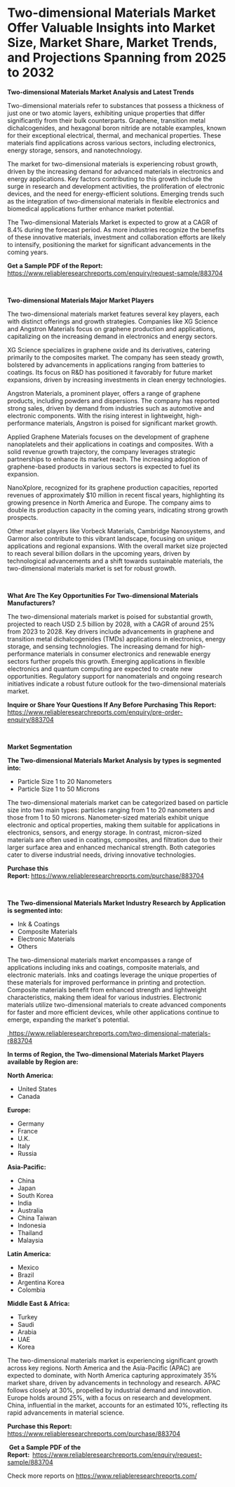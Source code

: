 <p><h1>Two-dimensional Materials Market Offer Valuable Insights into Market Size, Market Share, Market Trends, and Projections Spanning from 2025 to 2032</h1></p><p><strong>Two-dimensional Materials Market Analysis and Latest Trends</strong></p>
<p><p>Two-dimensional materials refer to substances that possess a thickness of just one or two atomic layers, exhibiting unique properties that differ significantly from their bulk counterparts. Graphene, transition metal dichalcogenides, and hexagonal boron nitride are notable examples, known for their exceptional electrical, thermal, and mechanical properties. These materials find applications across various sectors, including electronics, energy storage, sensors, and nanotechnology.</p><p>The market for two-dimensional materials is experiencing robust growth, driven by the increasing demand for advanced materials in electronics and energy applications. Key factors contributing to this growth include the surge in research and development activities, the proliferation of electronic devices, and the need for energy-efficient solutions. Emerging trends such as the integration of two-dimensional materials in flexible electronics and biomedical applications further enhance market potential. </p><p>The Two-dimensional Materials Market is expected to grow at a CAGR of 8.4% during the forecast period. As more industries recognize the benefits of these innovative materials, investment and collaboration efforts are likely to intensify, positioning the market for significant advancements in the coming years.</p></p>
<p><strong>Get a Sample PDF of the Report:&nbsp;</strong> <a href="https://www.reliableresearchreports.com/enquiry/request-sample/883704?utm_campaign=2102&utm_medium=2&utm_source=Github&utm_content=ia&utm_term=01022025&utm_id=two-dimensional-materials">https://www.reliableresearchreports.com/enquiry/request-sample/883704</a></p>
<p>&nbsp;</p>
<p><strong>Two-dimensional Materials Major Market Players</strong></p>
<p><p>The two-dimensional materials market features several key players, each with distinct offerings and growth strategies. Companies like XG Science and Angstron Materials focus on graphene production and applications, capitalizing on the increasing demand in electronics and energy sectors.</p><p>XG Science specializes in graphene oxide and its derivatives, catering primarily to the composites market. The company has seen steady growth, bolstered by advancements in applications ranging from batteries to coatings. Its focus on R&D has positioned it favorably for future market expansions, driven by increasing investments in clean energy technologies.</p><p>Angstron Materials, a prominent player, offers a range of graphene products, including powders and dispersions. The company has reported strong sales, driven by demand from industries such as automotive and electronic components. With the rising interest in lightweight, high-performance materials, Angstron is poised for significant market growth.</p><p>Applied Graphene Materials focuses on the development of graphene nanoplatelets and their applications in coatings and composites. With a solid revenue growth trajectory, the company leverages strategic partnerships to enhance its market reach. The increasing adoption of graphene-based products in various sectors is expected to fuel its expansion.</p><p>NanoXplore, recognized for its graphene production capacities, reported revenues of approximately $10 million in recent fiscal years, highlighting its growing presence in North America and Europe. The company aims to double its production capacity in the coming years, indicating strong growth prospects.</p><p>Other market players like Vorbeck Materials, Cambridge Nanosystems, and Garmor also contribute to this vibrant landscape, focusing on unique applications and regional expansions. With the overall market size projected to reach several billion dollars in the upcoming years, driven by technological advancements and a shift towards sustainable materials, the two-dimensional materials market is set for robust growth.</p></p>
<p>&nbsp;</p>
<p><strong>What Are The Key Opportunities For Two-dimensional Materials Manufacturers?</strong></p>
<p><p>The two-dimensional materials market is poised for substantial growth, projected to reach USD 2.5 billion by 2028, with a CAGR of around 25% from 2023 to 2028. Key drivers include advancements in graphene and transition metal dichalcogenides (TMDs) applications in electronics, energy storage, and sensing technologies. The increasing demand for high-performance materials in consumer electronics and renewable energy sectors further propels this growth. Emerging applications in flexible electronics and quantum computing are expected to create new opportunities. Regulatory support for nanomaterials and ongoing research initiatives indicate a robust future outlook for the two-dimensional materials market.</p></p>
<p><strong>Inquire or Share Your Questions If Any Before Purchasing This Report:</strong> <a href="https://www.reliableresearchreports.com/enquiry/pre-order-enquiry/883704?utm_campaign=2102&utm_medium=2&utm_source=Github&utm_content=ia&utm_term=01022025&utm_id=two-dimensional-materials">https://www.reliableresearchreports.com/enquiry/pre-order-enquiry/883704</a></p>
<p>&nbsp;</p>
<p><strong>Market Segmentation</strong></p>
<p><strong>The Two-dimensional Materials Market Analysis by types is segmented into:</strong></p>
<p><ul><li>Particle Size 1 to 20 Nanometers</li><li>Particle Size 1 to 50 Microns</li></ul></p>
<p><p>The two-dimensional materials market can be categorized based on particle size into two main types: particles ranging from 1 to 20 nanometers and those from 1 to 50 microns. Nanometer-sized materials exhibit unique electronic and optical properties, making them suitable for applications in electronics, sensors, and energy storage. In contrast, micron-sized materials are often used in coatings, composites, and filtration due to their larger surface area and enhanced mechanical strength. Both categories cater to diverse industrial needs, driving innovative technologies.</p></p>
<p><strong>Purchase this Report:&nbsp;</strong><a href="https://www.reliableresearchreports.com/purchase/883704?utm_campaign=2102&utm_medium=2&utm_source=Github&utm_content=ia&utm_term=01022025&utm_id=two-dimensional-materials">https://www.reliableresearchreports.com/purchase/883704</a></p>
<p>&nbsp;</p>
<p><strong>The Two-dimensional Materials Market Industry Research by Application is segmented into:</strong></p>
<p><ul><li>Ink & Coatings</li><li>Composite Materials</li><li>Electronic Materials</li><li>Others</li></ul></p>
<p><p>The two-dimensional materials market encompasses a range of applications including inks and coatings, composite materials, and electronic materials. Inks and coatings leverage the unique properties of these materials for improved performance in printing and protection. Composite materials benefit from enhanced strength and lightweight characteristics, making them ideal for various industries. Electronic materials utilize two-dimensional materials to create advanced components for faster and more efficient devices, while other applications continue to emerge, expanding the market's potential.</p></p>
<p><a href="https://www.reliableresearchreports.com/two-dimensional-materials-r883704?utm_campaign=2102&utm_medium=2&utm_source=Github&utm_content=ia&utm_term=01022025&utm_id=two-dimensional-materials">&nbsp;https://www.reliableresearchreports.com/two-dimensional-materials-r883704</a></p>
<p><strong>In terms of Region, the Two-dimensional Materials Market Players available by Region are:</strong></p>
<p>
    <p> <strong> North America: </strong>
        <ul>
            <li>United States</li>
            <li>Canada</li>
        </ul>
        </p> 
    <p> <strong> Europe: </strong>
        <ul>
            <li>Germany</li>
            <li>France</li>
            <li>U.K.</li>
            <li>Italy</li>
            <li>Russia</li>
        </ul>
        </p> 
    <p> <strong> Asia-Pacific: </strong>
        <ul>
            <li>China</li>
            <li>Japan</li>
            <li>South Korea</li>
            <li>India</li>
            <li>Australia</li>
            <li>China Taiwan</li>
            <li>Indonesia</li>
            <li>Thailand</li>
            <li>Malaysia</li>
        </ul>
        </p> 
    <p> <strong> Latin America: </strong>
        <ul>
            <li>Mexico</li>
            <li>Brazil</li>
            <li>Argentina Korea</li>
            <li>Colombia</li>
        </ul>
        </p> 
    <p> <strong> Middle East & Africa: </strong>
        <ul>
            <li>Turkey</li>
            <li>Saudi</li>
            <li>Arabia</li>
            <li>UAE</li>
            <li>Korea</li>
        </ul>
    </p>
    </p>
<p><p>The two-dimensional materials market is experiencing significant growth across key regions. North America and the Asia-Pacific (APAC) are expected to dominate, with North America capturing approximately 35% market share, driven by advancements in technology and research. APAC follows closely at 30%, propelled by industrial demand and innovation. Europe holds around 25%, with a focus on research and development. China, influential in the market, accounts for an estimated 10%, reflecting its rapid advancements in material science.</p></p>
<p><strong>Purchase this Report: </strong><a href="https://www.reliableresearchreports.com/purchase/883704?utm_campaign=2102&utm_medium=2&utm_source=Github&utm_content=ia&utm_term=01022025&utm_id=two-dimensional-materials">https://www.reliableresearchreports.com/purchase/883704</a></p>
<p>&nbsp;<strong>Get a Sample PDF of the Report:&nbsp;&nbsp;</strong><a href="https://www.reliableresearchreports.com/enquiry/request-sample/883704?utm_campaign=2102&utm_medium=2&utm_source=Github&utm_content=ia&utm_term=01022025&utm_id=two-dimensional-materials">https://www.reliableresearchreports.com/enquiry/request-sample/883704</a></p>
<p><strong></strong></p>
<p>Check more reports on <a href="https://www.reliableresearchreports.com/?utm_campaign=2102&utm_medium=2&utm_source=Github&utm_content=ia&utm_term=01022025&utm_id=two-dimensional-materials">https://www.reliableresearchreports.com/</a></p>